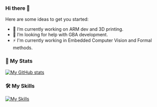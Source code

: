 ### Hi there 👋


Here are some ideas to get you started:

- 🔭 I’m currently working on ARM dev and 3D printing.
- 🤔 I’m looking for help with GBA development.
- ⚡ I'm currently working in Embedded Computer Vision and Formal methods.

### 🌚 My Stats
[![My GitHub stats](https://github-readme-stats.vercel.app/api?username=salva00&count_private=true&theme=radical&show_icons=true)](https://github.com/anuraghazra/github-readme-stats)

### :hammer_and_wrench: My Skills
[![My Skills](https://skillicons.dev/icons?i=c,cpp,rust,java,python,go,javascript,elixir,git,raspberrypi,arduino)](https://skillicons.dev)
